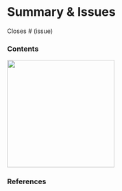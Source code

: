 # Summary & Issues
<!-- 작업 내용 요약 및 이슈 번호 작성해주세요 -->
Closes # (issue)

### Contents 
<!-- 작업내용을 상세하게 작성해주세요 / Screen Capture가 있다면 첨부해주세요 -->
<img width="250" src="">

### References
<!-- 참고한 자료가 있거나, 리뷰어에게 도움이 될 자료가 있다면 작성해주세요 -->

